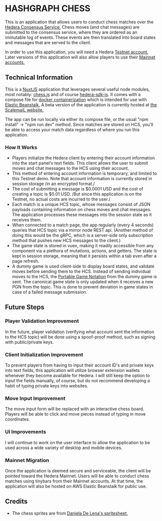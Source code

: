 # HASHGRAPH CHESS

This is an application that allows users to conduct chess matches over the [Hedera Consensus Service.](https://hedera.com/consensus-service) Chess moves (and chat messages) are submitted to the consensus service, where they are ordered as an immutable log of events. These events are then translated into board states and messages that are served to the client.

In order to use this application, you will need a Hedera [Testnet account.](https://portal.hedera.com/register) Later versions of this application will also allow players to use their [Mainnet accounts.](https://hedera.com/account-creation)

## Technical Information

This is a [NuxtJS](https://nuxtjs.org/) application that leverages several useful node modules, most notably: [chess.js](https://github.com/jhlywa/chess.js) and of course [hedera-sdk-js](https://github.com/hashgraph/hedera-sdk-js). It comes with a compose file for [docker containerization](https://www.docker.com/) which is intended for use with [Elastic Beanstalk.](https://aws.amazon.com/elasticbeanstalk/) A beta version of the application is currently hosted at [the ScalemaiL website.](https://hashgraphchessbeta.scalemail.com)

The app can be run locally via either its compose file, or the usual "npm install" -> "npm run dev" method. Since matches are stored on HCS, you'll be able to access your match data regardless of where you run this application.

### How It Works

- Players initialize the Hedera client by entering their account information into the start panel's text fields. This client allows the user to submit moves and chat messages to the HCS using their account.
- This method of entering account information is temporary, and limited to this Testnet demo. Note that account information is currently stored in session storage /in an encrypted format./
- The cost of submitting a message is $0.0001 USD and the cost of creating a topic is $0.01 USD. /But since this application is on the Testnet, no actual costs are incurred to the user./
- Each match is a unique HCS topic, whose messages consist of JSON payloads containing information on chess moves and chat messages. The application processes these messages into the session state as it receives them.
- When connected to a match page, the app regularly (every 4 seconds) queries that HCS topic via a mirror node REST api. (Another method of doing this would be the gRPC, which is a server-side only subscription method that pushes new HCS messages to the client.)
- The game state is stored in vuex, making it readily accessible from any component via a plethora of mutations, actions, and getters. The state is kept in session storage, meaning that it persists within a tab even after a page refresh.
- A dummy game is used client-side to display board states, and validate moves before sending them to the HCS. Instead of sending individual moves to the HCS, the [Portable Game Notation](https://en.wikipedia.org/wiki/Portable_Game_Notation) from the dummy game is sent. The canonical game state is only updated when it receives a new PGN from the topic. This is done to prevent deviation in game states in case of a failed message submission.

## Future Steps

### Player Validation Improvement

In the future, player validation (verifying what account sent the information to the HCS topic) will be done using a spoof-proof method, such as signing with public/private keys.

### Client Initialization Improvement

To prevent players from having to input their account ID's and private keys into text fields, this application will utilize browser extension wallets whenever they become available for Hedera. I will still keep the option to input the fields manually, of course, but do not recommend developing a habit of typing private keys into websites.

### Move Input Improvement

The move input form will be replaced with an interactive chess board. Players will be able to click and move pieces instead of typing in move coordinates.

### UI Improvements

I will continue to work on the user interface to allow the application to be used across a wide variety of desktop and mobile devices.

### Mainnet Migration

Once the application is deemed secure and serviceable, the client will be pointed toward the Hedera Mainnet. Users will be able to conduct chess matches using tinybars from their Mainnet accounts. At that time, the application will also be hosted on AWS Elastic Beanstalk for public use.

## Credits

- The chess sprites are from [Daniela De Lena's spritesheet.](https://dilena.de/chess-artwork-pieces-and-board-art-assets)
